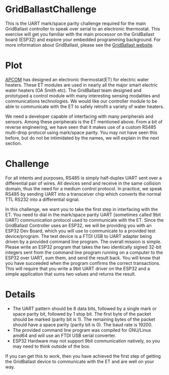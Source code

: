 # GridBallastChallenge
This is the UART mark/space parity challenge required for the main GridBallast controller to speak over serial to an electronic thermostat. This exercise will get you familiar with the main processor on the GridBallast board (ESP32) and explore your embedded programming background. For more information about GridBallast, please see the [GridBallast website](https://sites.google.com/view/gridballast/home).

# Plot
[APCOM](http://www.apcom-inc.com) has designed an electronic thermostat(ET) for electric water heaters. These ET modules are used in nearly all the major smart electric water heaters (OA Smith etc). The GridBallast team designed and prototyped a control module with many interesting sensing modalities and communications technologies. We would like our controller module to be able to communicate with the ET to safely retrofit a variety of water heaters.

We need a developer capable of interfacing with many peripherals and sensors. Among these peripherals is the ET mentioned above. From a bit of reverse engineering, we have seen that it makes use of a custom RS485 multi-drop protocol using mark/space parity. You may not have seen this before, but do not be intimidated by the names, we will explain in the next section.

# Challenge
For all intents and purposes, RS485 is simply half-duplex UART sent over a differential pair of wires. All devices send and receive in the same collision domain, thus the need for a medium control protocol. In practice, we speak RS485 by sending UART into a transceiver chip which converts the normal TTL RS232 into a differential signal.

In this challenge, we want you to take the first step in interfacing with the ET. You need to dial in the mark/space parity UART (sometimes called 9bit UART) communication protocol used to communicate with the ET. Since the GridBallast Controller uses an ESP32, we will be providing you with an ESP32 Dev Board, which you will use to communicate to a provided test device/program. The test device is a FTDI USB to UART adapter being driven by a provided command line program. The overall mission is simple. Please write an ESP32 program that takes the two identically signed 32-bit integers sent from the command line program running on a computer to the ESP32 over UART, sum them, and send the result back. You will know that you have succeeded when the program confirms the correct transactions.  This will require that you write a 9bit UART driver on the ESP32 and a simple application that sums two values and returns the result.

# Details
* The UART pattern should be 8 data bits, followed by a single mark or space parity bit, followed by 1 stop bit. The first byte of the packet should be marked (parity bit is 1). The remaining bytes of the packet should have a space parity (parity bit is 0). The baud rate is 19200.
* The provided command line program was compiled for GNU/Linux amd64 and will use an FTDI USB serial converter.
* ESP32 Hardware may not support 9bit communication natively, so you may need to think outside of the box.

If you can get this to work, then you have achieved the first step of getting the GridBallast device to communicate with the ET and are well on your way.
